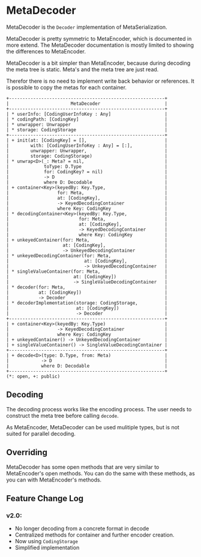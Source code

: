 #  MetaDecoder

MetaDecoder is the `Decoder` implementation of MetaSerialization.

MetaDecoder is pretty symmetric to MetaEncoder, which is documented in more extend. The MetaDecoder documentation is mostly limited to showing the differences to MetaEncoder.

MetaDecoder is a bit simpler than MetaEncoder, because during decoding the meta tree is static.
Meta's and the meta tree are just read.

Therefor there is no need to implement write back behavior or references. It is possible to copy the metas for each container.

```
+----------------------------------------------------------+
|                       MetaDecoder                        |
+----------------------------------------------------------+
| * userInfo: [CodingUserInfoKey : Any]                    |
| * codingPath: [CodingKey]                                |
| * unwrapper: Unwrapper                                   |
| * storage: CodingStorage                                 |
+----------------------------------------------------------+
| + init(at: [CodingKey] = [],                             |
|        with: [CodingUserInfoKey : Any] = [:],            |
|        unwrapper: Unwrapper,                             |
|        storage: CodingStorage)                           |
| * unwrap<D>(_: Meta? = nil,                              |
|             toType: D.Type                               |
|             for: CodingKey? = nil)                       |
|             -> D                                         |
|             where D: Decodable                           |
| + container<Key>(keyedBy: Key.Type,                      |
|                  for: Meta,                              |
|                  at: [CodingKey],                        |
|                  -> KeyedDecodingContainer               |
|                  where Key: CodingKey                    |
| * decodingContainer<Key>(keyedBy: Key.Type,              |
|                          for: Meta,                      |
|                          at: [CodingKey],                |
|                          -> KeyedDecodingContainer       |
|                          where Key: CodingKey            |
| + unkeyedContainer(for: Meta,                            |
|                    at: [CodingKey],                      |
|                    -> UnkeyedDecodingContainer           |
| * unkeyedDecodingContainer(for: Meta,                    |
|                            at: [CodingKey],              |
|                            -> UnkeyedDecodingContainer   |
| * singleValueContainer(for: Meta,                        |
|                        at: [CodingKey])                  |
|                        -> SingleValueDecodingContainer   |
| * decoder(for: Meta,                                     |
|           at: [CodingKey])                               |
|           -> Decoder                                     |
| * decoderImplementation(storage: CodingStorage,          |
|                         at: [CodingKey])                 |
|                         -> Decoder                       |
+----------------------------------------------------------+
| + container<Key>(keyedBy: Key.Type)                      |
|                  -> KeyedDecodingContainer               |
|                  where Key: CodingKey                    |
| + unkeyedContainer() -> UnkeyedDecodingContainer         |
| + singleValueContainer() -> SingleValueDecodingContainer |
+----------------------------------------------------------+
| + decode<D>(type: D.Type, from: Meta)                    |
|            -> D                                          |
|            where D: Decodable                            |
+----------------------------------------------------------+
(*: open, +: public)
```

## Decoding

The decoding process works like the encoding process. The user needs to construct the meta tree before calling `decode`.

As MetaEncoder, MetaDecoder can be used mulitiple types, but is not suited for parallel decoding.

## Overriding

MetaDecoder has some open methods that are very similar to MetaEncoder's open methods. You can do the same with these methods, as you can with MetaEncoder's methods.

## Feature Change Log
### v2.0:
* No longer decoding from a concrete format in decode
 * Centralized methods for container and further encoder creation.
 * Now using `CodingStorage`
 * Simplified implementation
